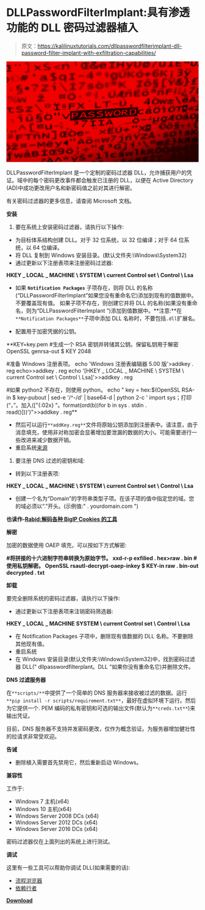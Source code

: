 # DLLPasswordFilterImplant:具有渗透功能的 DLL 密码过滤器植入

> 原文：<https://kalilinuxtutorials.com/dllpasswordfilterimplant-dll-password-filter-implant-with-exfiltration-capabilities/>

[![DLLPasswordFilterImplant : DLL Password Filter Implant With Exfiltration Capabilities](img/cd4128abec6042046298a13febe4aa04.png "DLLPasswordFilterImplant : DLL Password Filter Implant With Exfiltration Capabilities")](https://1.bp.blogspot.com/-urB9nCb59CQ/XlWOvVcUlLI/AAAAAAAAFG0/-MOrl0JAY6EBvQgtNwuBreQJTjZNuEzZgCLcBGAsYHQ/s1600/Password.png)

DLLPasswordFilterImplant 是一个定制的密码过滤器 DLL，允许捕获用户的凭证。域中的每个密码更改事件都会触发已注册的 DLL，以便在 Active Directory (AD)中成功更改用户名和新密码值之前对其进行解密。

有关密码过滤器的更多信息，请查阅 Microsoft 文档。

**安装**

1.  要在系统上安装密码过滤器，请执行以下操作:

*   为目标体系结构创建 DLL。对于 32 位系统，以 32 位编译；对于 64 位系统，以 64 位编译。
*   将 DLL 复制到 Windows 安装目录。(默认文件夹:\Windows\System32)
*   通过更新以下注册表项来注册密码过滤器:

**HKEY _ LOCAL _ MACHINE \ SYSTEM \ current Control set \ Control \ Lsa**

*   如果 **`Notification Packages`** 子项存在，则将 DLL 的名称(“DLLPasswordFilterImplant”如果您没有重命名它)添加到现有的值数据中。不要覆盖现有值。
    如果子项不存在，则创建它并将 DLL 的名称(如果没有重命名，则为“DLLPasswordFilterImplant ”)添加到值数据中。**注意:**在`**Notification Packages**`子项中添加 DLL 名称时，不要包括`.dll`扩展名。

*   配置用于加密凭据的公钥。

**KEY=key.pem
#生成一个 RSA 密钥并转储其公钥。保留私钥用于解密
OpenSSL genrsa-out $ KEY 2048

#准备 Windows 注册表项。
echo 'Windows 注册表编辑器 5.00 版'>addkey . reg
echo>>addkey . reg
echo '[HKEY _ LOCAL _ MACHINE \ SYSTEM \ current Control set \ Control \ Lsa]'>>addkey . reg

#如果 python2 不存在，则使用 python。
echo " key = hex:$(OpenSSL RSA-in $ key-pubout | sed-e '/^-/d' | base64-d | python 2-c ' import sys；打印(“，”。加入(["{:02x} "。format(ord(b))for b in sys . stdin . read()]))')">>addkey . reg**

*   然后可以运行`**addKey.reg**`文件将原始公钥添加到注册表中。请注意，由于消息填充，使用非对称加密会显著增加要泄漏的数据的大小。可能需要进行一些改进来减少数据开销。
*   重启系统[来源](https://msdn.microsoft.com/en-us/library/windows/desktop/ms721766(v=vs.85).aspx)

1.  要注册 DNS 过滤的密钥和域:

*   转到以下注册表项:

**HKEY _ LOCAL _ MACHINE \ SYSTEM \ current Control set \ Control \ Lsa**

*   创建一个名为“Domain”的字符串类型子项。在该子项的值中指定您的域。您的域必须以“.”开头。(示例值:" . yourdomain.com ")

**也读作-[Rabid:解码各种 BigIP Cookies 的工具](https://kalilinuxtutorials.com/rabid/)**

**解密**

加密的数据使用 OAEP 填充，可以按如下方式解密:

**#将拼接的十六进制字符串转换为原始字节。
xxd-r-p exfilied . hex>raw . bin
#使用私钥解密。
OpenSSL rsautl-decrypt-oaep-inkey $ KEY-in raw . bin-out decrypted . txt**

**卸载**

要完全删除系统的密码过滤器，请执行以下操作:

*   通过更新以下注册表项来注销密码筛选器:

**HKEY _ LOCAL _ MACHINE SYSTEM \ current Control set \ Control \ Lsa**

*   在 Notification Packages 子项中，删除现有值数据的 DLL 名称。不要删除其他现有值。
*   重启系统
*   在 Windows 安装目录(默认文件夹:\Windows\System32)中，找到密码过滤器 DLL(" dllpasswordfilterplant。DLL "如果你没有重命名它)并删除文件。

**DNS 过滤服务器**

在`**scripts/**`中提供了一个简单的 DNS 服务器来接收被过滤的数据。运行`**pip install -r scripts/requirement.txt**`，最好在虚拟环境下运行。然后为它提供一个. PEM 编码的私有密钥和可选的输出文件(默认为`**creds.txt**`)来输出凭证。

目前，DNS 服务器不支持并发密码更改，仅作为概念验证。为服务器增加健壮性的拉请求非常受欢迎。

**告诫**

*   删除植入需要首先禁用它，然后重新启动 Windows。

**兼容性**

工作于:

*   Windows 7 主机(x64)
*   Windows 10 主机(x64)
*   Windows Server 2008 DCs (x64)
*   Windows Server 2012 DCs (x64)
*   Windows Server 2016 DCs (x64)

密码过滤器仅在上面列出的系统上进行测试。

**调试**

这里有一些工具可以帮助你调试 DLL(如果需要的话):

*   [流程浏览器](https://docs.microsoft.com/en-us/sysinternals/downloads/process-explorer)
*   [依赖行者](http://www.dependencywalker.com/)

[**Download**](https://github.com/GoSecure/DLLPasswordFilterImplant)